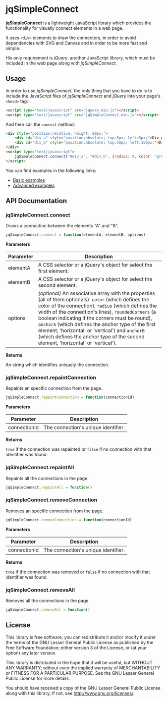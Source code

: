 jqSimpleConnect
===============

**jqSimpleConnect** is a lightweight JavaScript library which provides the functionality for visually connect elements in a web page. 

It uses `<div>` elements to draw the connectors, in order to avoid dependencies with SVG and Canvas and in order to be more fast and simple.

His only requirement is _jQuery_, another JavaScript library, which must be included in the web page along with _jqSimpleConnect_.

Usage
-----

In order to use _jqSimpleConnect_, the only thing that you have to do is to include the JavaScript files of _jqSimpleConnect_ and _jQuery_ into your page's `<head>` tag:

```html
<script type="text/javascript" src="jquery.min.js"></script>
<script type="text/javascript" src="jqSimpleConnect.min.js"></script>
```     

And then call the `connect` method:

```html
<div style="position:relative; height: 80px;">
    <div id="div_a" style="position:absolute; top:5px; left:5px;">Div A</div>
    <div id="div_b" style="position:absolute; top:50px; left:150px;">Div B</div>
</div>
<script type="text/javascript">
    jqSimpleConnect.connect("#div_a", "#div_b", {radius: 8, color: 'green'});
</script>
```

You can find examples in the following links:

 * [Basic examples](http://jfmdev.github.io/jqSimpleConnect/demo1.html)
 * [Advanced examples](http://jfmdev.github.io/jqSimpleConnect/demo2.html)

API Documentation
-----------------

### jqSimpleConnect.connect

Draws a connection between the elements "A" and "B".

```javascript
jqSimpleConnect.connect = function(elementA, elementB, options)
```

**Parameters**

Parameter | Description
--------- | -----------
elementA | A CSS selector or a jQuery's object for select the first element.
elementB | A CSS selector or a jQuery's object for select the second element.
options | _(optional)_ An associative array with the properties (all of them optionals):     `color` (which defines the color of the connection), `radius` (which defines the width of the connection's lines), `roundedCorners` (a boolean indicating if the corners must be round),  `anchorA` (which defines the anchor type of the first element, 'horizontal' or 'vertical') and `anchorB` (which defines the anchor type of the second element, 'horizontal' or 'vertical').

**Returns**

An string which identifies uniquely the connection.

### jqSimpleConnect.repaintConnection

Repaints an specific connection from the page.

```javascript
jqSimpleConnect.repaintConnection = function(connectionId)
```

**Parameters**

Parameter | Description
--------- | -----------
connectionId | The connection's unique identifier.

**Returns**

`true` if the connection was repainted or `false` if no connection with that identifier was found.

### jqSimpleConnect.repaintAll

Repaints all the connections in the page.

```javascript
jqSimpleConnect.repaintAll = function()
```

### jqSimpleConnect.removeConnection

Removes an specific connection from the page.

```javascript
jqSimpleConnect.removeConnection = function(connectionId)
```

**Parameters**

Parameter | Description
--------- | -----------
connectionId | The connection's unique identifier.

**Returns**

`true` if the connection was removed or `false` if no connection with that identifier was found.

### jqSimpleConnect.removeAll

Removes all the connections in the page.

```javascript
jqSimpleConnect.removeAll = function()
```

License
-------

This library is free software; you can redistribute it and/or
modify it under the terms of the GNU Lesser General Public
License as published by the Free Software Foundation; either
version 3 of the License, or (at your option) any later version.

This library is distributed in the hope that it will be useful,
but WITHOUT ANY WARRANTY; without even the implied warranty of
MERCHANTABILITY or FITNESS FOR A PARTICULAR PURPOSE.  See the GNU
Lesser General Public License for more details.

You should have received a copy of the GNU Lesser General Public
License along with this library; If not, see <http://www.gnu.org/licenses/>.